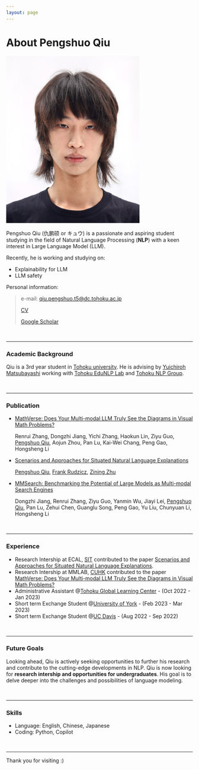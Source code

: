 ```yaml
---
layout: page
---
```


# About Pengshuo Qiu

<img src="https://github.com/prnszz/prnszz.github.io/blob/main/images/qps.jpg?raw=true" class="floatpic" width="360" height="">

Pengshuo Qiu (仇鹏硕 or キュウ) is a passionate and aspiring student studying in the field of Natural Language Processing (**NLP**) with a keen interest in Large Language Model (LLM). 

Recently, he is working and studying on:

- Explainability for LLM
- LLM safety

Personal information: 

> e-mail: qiu.pengshuo.t5@dc.tohoku.ac.jp
>
> [CV](https://prnszz.github.io/CV.pdf)
>
> [Google Scholar](https://scholar.google.fr/citations?hl=zh-CN&pli=1&user=g2JKUtEAAAAJ)

<br>

---

### **Academic Background**

Qiu is a 3rd year student in [Tohoku university](https://www.tohoku.ac.jp/en/). He is advising by [Yuichiroh Matsubayashi](https://www.nlp.ecei.tohoku.ac.jp/~y-matsu/) working with [Tohoku EduNLP Lab](https://www.edunlp.sed.tohoku.ac.jp/#) and [Tohoku NLP Group](https://www.nlp.ecei.tohoku.ac.jp). 

<br>

---

### Publication

- [MathVerse: Does Your Multi-modal LLM Truly See the Diagrams in Visual Math Problems?](https://mathverse-cuhk.github.io)

  Renrui Zhang, Dongzhi Jiang, Yichi Zhang, Haokun Lin, Ziyu Guo, [Pengshuo Qiu](), Aojun Zhou, Pan Lu, Kai-Wei Chang, Peng Gao, Hongsheng Li

- [Scenarios and Approaches for Situated Natural Language Explanations](https://arxiv.org/abs/2406.05035)

  [Pengshuo Qiu](), [Frank Rudzicz](https://web.cs.dal.ca/~rudzicz/), [Zining Zhu](https://ziningzhu.github.io/)

- [MMSearch: Benchmarking the Potential of Large Models as Multi-modal Search Engines](https://mmsearch.github.io/)

  Dongzhi Jiang, Renrui Zhang, Ziyu Guo, Yanmin Wu, Jiayi Lei, [Pengshuo Qiu](), Pan Lu, Zehui Chen, Guanglu Song, Peng Gao, Yu Liu, Chunyuan Li, Hongsheng Li

<br>

---

### **Experience**

- Research Intership at ECAL, [SIT](https://www.stevens.edu/info-for/why-stevens) contributed to the paper [Scenarios and Approaches for Situated Natural Language Explanations](https://arxiv.org/abs/2406.05035).  
- Research Intership at MMLAB, [CUHK](https://www.cuhk.edu.hk/) contributed to the paper [MathVerse: Does Your Multi-modal LLM Truly See the Diagrams in Visual Math Problems?](https://mathverse-cuhk.github.io) 
- Administrative Assistant @[Tohoku Global Learning Center](https://www.insc.tohoku.ac.jp/english/) - (Oct 2022 - Jan 2023)
- Short term Exchange Student @[University of York](https://www.york.ac.uk) - (Feb 2023 - Mar 2023)
- Short term Exchange Student @[UC Davis](https://www.ucdavis.edu) - (Aug 2022 - Sep 2022)

<br>

---

### **Future Goals**

Looking ahead, Qiu is actively seeking opportunities to further his research and contribute to the cutting-edge developments in NLP. Qiu is now looking for **research intership and opportunities for undergraduates**. His goal is to delve deeper into the challenges and possibilities of language modeling.

<br>

---

### **Skills**

- Language: English, Chinese, Japanese
- Coding: Python, Copilot

<br>

---

Thank you for visiting :)


